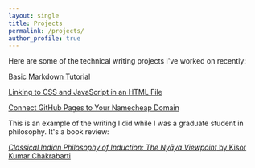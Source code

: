 ```yaml
---
layout: single
title: Projects
permalink: /projects/
author_profile: true
---
```


Here are some of the technical writing projects I've worked on recently:

[Basic Markdown Tutorial](https://dev.to/pauljwil/basic-markdown-tutorial-1bof)

[Linking to CSS and JavaScript in an HTML File](https://dev.to/pauljwil/linking-to-css-and-javascript-in-an-html-file-306m)

[Connect GitHub Pages to Your Namecheap Domain](https://dev.to/pauljwil/connect-github-pages-to-your-namecheap-domain-4gjj)

This is an example of the writing I did while I was a graduate student in philosophy. It's a book review:

[*Classical Indian Philosophy of Induction: The Nyāya Viewpoint* by Kisor Kumar Chakrabarti](/assets/pdfs/paul-williams-writing-sample-book-review.pdf)

